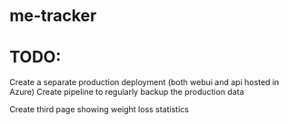# me-tracker

# 

# TODO: 

Create a separate production deployment (both webui and api hosted in Azure)
Create pipeline to regularly backup the production data

Create third page showing weight loss statistics

